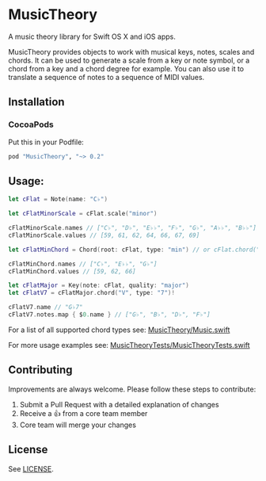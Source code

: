 # MusicTheory
A music theory library for Swift OS X and iOS apps. 

MusicTheory provides objects to work with musical keys, notes, scales and chords. It can be used to generate a scale from a key or note symbol, or a chord from a key and a chord degree for example. You can also use it to translate a sequence of notes to a sequence of MIDI values.

## Installation

### CocoaPods

Put this in your Podfile:

```ruby
pod "MusicTheory", "~> 0.2"
```

## Usage:

```swift
let cFlat = Note(name: "C♭")

let cFlatMinorScale = cFlat.scale("minor")

cFlatMinorScale.names // ["C♭", "D♭", "E♭♭", "F♭", "G♭", "A♭♭", "B♭♭"]
cFlatMinorScale.values // [59, 61, 62, 64, 66, 67, 69]

let cFlatMinChord = Chord(root: cFlat, type: "min") // or cFlat.chord("min")

cFlatMinChord.names // ["C♭", "E♭♭", "G♭"]
cFlatMinChord.values // [59, 62, 66]

let cFlatMajor = Key(note: cFlat, quality: "major")
let cFlatV7 = cFlatMajor.chord("V", type: "7")!

cFlatV7.name // "G♭7"
cFlatV7.notes.map { $0.name } // ["G♭", "B♭", "D♭", "F♭"]
```

For a list of all supported chord types see: [MusicTheory/Music.swift](https://github.com/danielbreves/MusicTheory/blob/master/MusicTheory/Music.swift)

For more usage examples see: [MusicTheoryTests/MusicTheoryTests.swift](https://github.com/danielbreves/MusicTheory/blob/master/MusicTheoryTests/MusicTheoryTests.swift)

## Contributing

Improvements are always welcome. Please follow these steps to contribute:

1. Submit a Pull Request with a detailed explanation of changes
2. Receive a :+1: from a core team member
3. Core team will merge your changes

## License

See [LICENSE](LICENSE).
